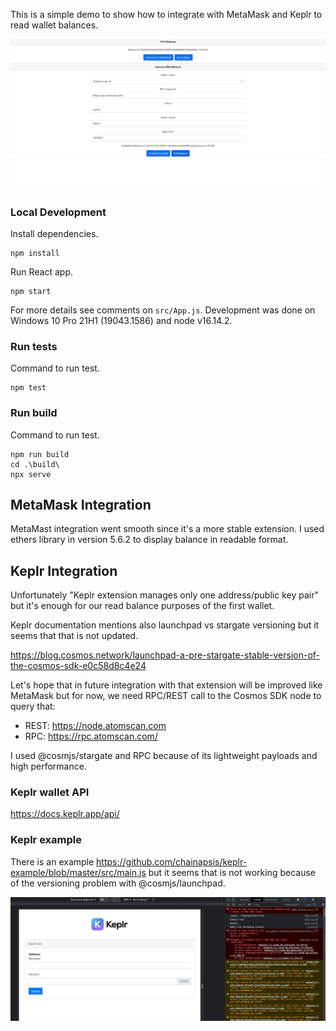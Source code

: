<!-- ## Create React App
This project was bootstrapped with [Create React App](https://github.com/facebook/create-react-app). -->

This is a simple demo to show how to integrate with MetaMask and Keplr to read wallet balances.

![](main.jpg)

### Local Development

Install dependencies.

```
npm install
```

Run React app.

```
npm start
```

For more details see comments on `src/App.js`. Development was done on Windows 10 Pro 21H1 (19043.1586) and node v16.14.2.

### Run tests

Command to run test.

```
npm test
```

### Run build

Command to run test.

```
npm run build
cd .\build\
npx serve
```

## MetaMask Integration

MetaMast integration went smooth since it's a more stable extension. I used ethers library in version 5.6.2 to display balance in readable format.

## Keplr Integration

Unfortunately "Keplr extension manages only one address/public key pair" but it's enough for our read balance purposes of the first wallet.

Keplr documentation mentions also launchpad vs stargate versioning but it seems that that is not updated.

https://blog.cosmos.network/launchpad-a-pre-stargate-stable-version-of-the-cosmos-sdk-e0c58d8c4e24

Let's hope that in future integration with that extension will be improved like MetaMask but for now, we need RPC/REST call to the Cosmos SDK node to query that:

- REST: https://node.atomscan.com
- RPC: https://rpc.atomscan.com/

I used @cosmjs/stargate and RPC because of its lightweight payloads and high performance.

### Keplr wallet API

https://docs.keplr.app/api/

### Keplr example

There is an example https://github.com/chainapsis/keplr-example/blob/master/src/main.js but it seems that is not working because of the versioning problem with @cosmjs/launchpad.

![](osmosis.jpg)

<!-- ## Todo in future
- Add a custom blockchain to Keplr via experimentalSuggestChain
- Use eventListeners to hook up wallet events and remove text inputs (if possible). I'm sure there is a way to display balance when you change chain in Keplr. Also is there an API gateway to all Cosmos SDK blockchains to improve UI/UX?
- Check 25 vulnerabilities in 1929 packages
- Add store via Redux
- Add ESLint, check react live update
- Add more tests
- Add exception handling if provided data are wrong
- There was a problem with the crypto library in @cosmjs/crypto/build/pbkdf2.js 56:67-84, it turns out that I needed to downrange react-scripts to 4.0.3, investigate why is that -->

